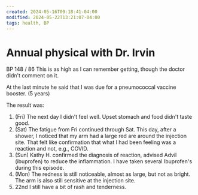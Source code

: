 ```yaml
---
created: 2024-05-16T09:18:41-04:00
modified: 2024-05-22T13:21:07-04:00
tags: health, BP
---
```


# Annual physical with Dr. Irvin

BP 148 / 86 
This is as high as I can remember getting, though the doctor didn't comment on it.

At the last minute he said that I was due for a pneumococcal vaccine booster. (5 years)

The result was:

1. (Fri) The next day I didn't feel well. Upset stomach and food didn't taste good.
2. (Sat) The fatigue from Fri continued through Sat. This day, after a shower, I noticed that my arm had a large red are around the injection site. That felt like confirmation that what I had been feeling was a reaction and not, e.g., COVID.
3. (Sun) Kathy H. confirmed the diagnosis of reaction, advised Advil (ibuprofen) to reduce the inflammation. I have taken several Ibuprofen's during this episode.
4. (Mon) The redness is still noticeable, almost as large, but not as bright. The arm is also still sensitive at the injection site.
5. 22nd I still have a bit of rash and tenderness.
